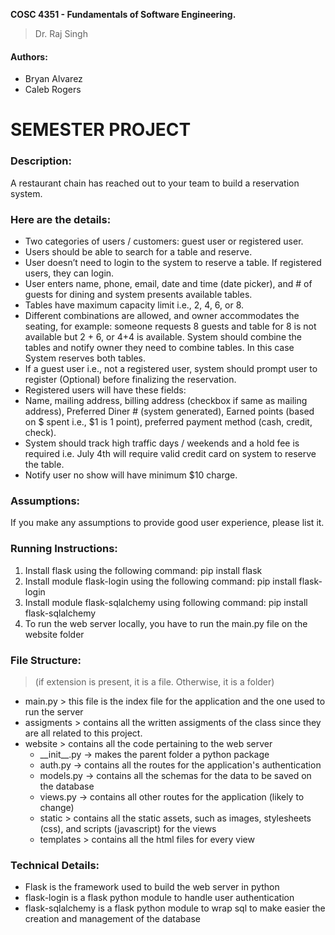 __COSC 4351 - Fundamentals of Software Engineering.__
> Dr. Raj Singh

#### Authors:
- Bryan Alvarez
- Caleb Rogers

# SEMESTER PROJECT

### Description:
A restaurant chain has reached out to your team to build a reservation system. 

### Here are the details:
-	Two categories of users / customers: guest user or registered user.
-	Users should be able to search for a table and reserve. 
-	User doesn’t need to login to the system to reserve a table. If registered users, they can login.
-	User enters name, phone, email, date and time (date picker), and # of guests for dining and system presents available tables.
-	Tables have maximum capacity limit i.e., 2, 4, 6, or 8.
-	Different combinations are allowed, and owner accommodates the seating, for example: someone requests 8 guests and table for 8 is not available but 2 + 6, or 4+4 is available. System should combine the tables and notify owner they need to combine tables. In this case System reserves both tables.
-	If a guest user i.e., not a registered user, system should prompt user to register (Optional) before finalizing the reservation.
-	Registered users will have these fields:
-	Name, mailing address, billing address (checkbox if same as mailing address), Preferred Diner # (system generated), Earned points (based on $ spent i.e., $1 is 1 point), preferred payment method (cash, credit, check).
-	System should track high traffic days / weekends and a hold fee is required i.e. July 4th will require valid credit card on system to reserve the table.
-	Notify user no show will have minimum $10 charge.

### Assumptions:
If you make any assumptions to provide good user experience, please list it.

### Running Instructions:
1. Install flask using the following command: 
												pip install flask
2. Install module flask-login using the following command:
												pip install flask-login
3. Install module flask-sqlalchemy using following command:
												pip install flask-sqlalchemy
4. To run the web server locally, you have to run the main.py file on the website folder

### File Structure:
> (if extension is present, it is a file. Otherwise, it is a folder)

- main.py > this file is the index file for the application and the one used to run the server
- assigments > contains all the written assigments of the class since they are all related to this project.
- website > contains all the code pertaining to the web server
  - \_\_init\_\_.py -> makes the parent folder a python package
  - auth.py -> contains all the routes for the application's authentication
  - models.py -> contains all the schemas for the data to be saved on the database
  - views.py -> contains all other routes for the application (likely to change)
  - static > contains all the static assets, such as images, stylesheets (css), and scripts (javascript) for the views
  - templates > contains all the html files for every view

### Technical Details:
- Flask is the framework used to build the web server in python
- flask-login is a flask python module to handle user authentication
- flask-sqlalchemy is a flask python module to wrap sql to make easier the creation and management of the database
